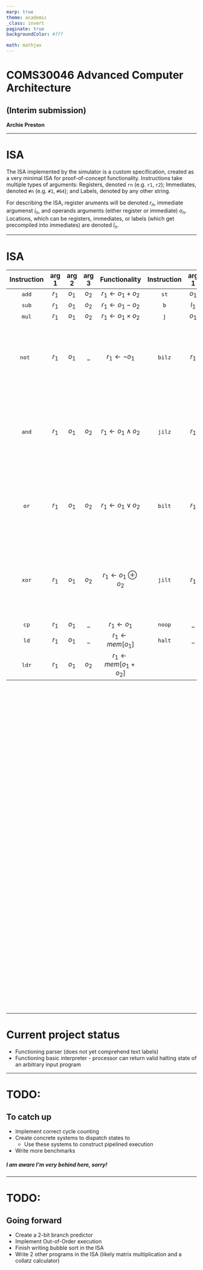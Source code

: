 ```yaml
---
marp: true
theme: academic
_class: invert
paginate: true
backgroundColor: #fff

math: mathjax
---
```


<!-- _class: lead -->

# COMS30046 Advanced Computer Architecture
## (Interim submission)
**Archie Preston**

---

# ISA

The ISA implemented by the simulator is a custom specification, created as a very minimal ISA for proof-of-concept functionality. Instructions take multiple types of arguments:
Registers, denoted `rn` (e.g. `r1`, `r2`); Immediates, denoted `#n` (e.g. `#1`, `#64`); and Labels, denoted by any other string.

For describing the ISA, register aruments will be denoted $r_n$, immediate argumenst $i_n$, and operands arguments (either register or immediate) $o_n$. Locations, which can be registers, immediates, or labels (which get precompiled into immediates) are denoted $l_n$.

---
# ISA
<style scoped>
table {
    height: 50%;
    width: 100%;
    font-size: 17px;
}
</style>

| Instruction | arg 1 | arg 2 | arg 3 | Functionality | Instruction | arg 1 | arg 2 | arg 3 | Functionality |
|:--:|:--:|:--:|:--:|:--:|:--:|:--:|:--:|:--:|:--:|
| `add` | $r_1$ | $o_1$ | $o_2$ | $r_1 \leftarrow o_1 + o_2$ | `st` | $o_1$ | $o_2$ | _ | $mem[o_1] \leftarrow o_2$ |
| `sub` | $r_1$ | $o_1$ | $o_2$ | $r_1 \leftarrow o_1 - o_2$ | `b` | $l_1$ | _ | _ | $\text{pc} \leftarrow l_1$ |
| `mul` | $r_1$ | $o_1$ | $o_2$ | $r_1 \leftarrow o_1 \times o_2$ | `j` | $o_1$ | _ | _ | $\text{pc} \leftarrow \text{pc} + o_1$ |
| `not ` | $r_1$ | $o_1$ | _ | $r_1 \leftarrow \lnot o_1$ | `bilz` | $r_1$ | $l_1$ | _ | $\begin{cases} \text{pc} \leftarrow l_1 & \text{if } r_1 < 0 \\ \text{pc} \leftarrow \text{pc} & \text{otherwise} \end{cases}$ |
| `and` | $r_1$ | $o_1$ | $o_2$ | $r_1 \leftarrow o_1 \land o_2$ | `jilz` | $r_1$ | $o_1$ | _ | $\begin{cases} \text{pc} \leftarrow \text{pc} + o_1 & \text{if } r_1 < 0 \\ \text{pc} \leftarrow \text{pc} & \text{otherwise} \end{cases}$ |
| `or` | $r_1$ | $o_1$ | $o_2$ | $r_1 \leftarrow o_1 \lor o_2$ | `bilt` | $r_1$ | $o_1$ | $l_1$ | $\begin{cases} \text{pc} \leftarrow l_1 & \text{if } r_1 < o_1 \\ \text{pc} \leftarrow \text{pc} & \text{otherwise} \end{cases}$ |
| `xor` | $r_1$ | $o_1$ | $o_2$ | $r_1 \leftarrow o_1 \oplus o_2$ | `jilt` | $r_1$ | $o_1$ | $l_1$ | $\begin{cases} \text{pc} \leftarrow \text{pc} + l_1 & \text{if } r_1 < o_1 \\ \text{pc} \leftarrow \text{pc} & \text{otherwise} \end{cases}$ |
| `cp` | $r_1$ | $o_1$ | _ | $r_1 \leftarrow o_1$ | `noop` | _ | _ | _ | None |
| `ld` | $r_1$ | $o_1$ | _ | $r_1 \leftarrow mem[o_1]$ | `halt` | _ | _ | _ | Halts program |
| `ldr` | $r_1$ | $o_1$ | $o_2$ | $r_1 \leftarrow mem[o_1 + o_2]$ |

---
# Current project status
- Functioning parser (does not yet comprehend text labels)
- Functioning basic interpreter - processor can return valid halting state of an arbitrary input program
---

# TODO:
## To catch up
- Implement correct cycle counting
- Create concrete systems to dispatch states to
    - Use these systems to construct pipelined execution
- Write more benchmarks
##### I am aware I'm very behind here, sorry!

---

# TODO:

## Going forward
- Create a 2-bit branch predictor
- Implement Out-of-Order execution
- Finish writing bubble sort in the ISA
- Write 2 other programs in the ISA (likely matrix multiplication and a collatz calculator)